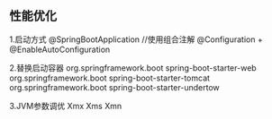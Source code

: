 ## 性能优化
1.启动方式
@SpringBootApplication  //使用组合注解 @Configuration + @EnableAutoConfiguration

2.替换启动容器
<dependency>
    <groupId>org.springframework.boot</groupId>
    <artifactId>spring-boot-starter-web</artifactId>
    <exclusions>
        <exclusion>
            <groupId>org.springframework.boot</groupId>
            <artifactId>spring-boot-starter-tomcat</artifactId>
        </exclusion>
    </exclusions>
</dependency>
<dependency>
    <groupId>org.springframework.boot</groupId>
    <artifactId>spring-boot-starter-undertow</artifactId>
</dependency>


3.JVM参数调优
Xmx Xms Xmn